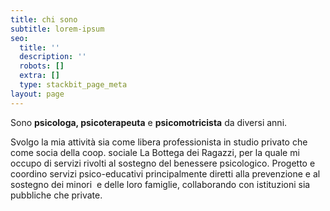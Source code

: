 ```yaml
---
title: chi sono
subtitle: lorem-ipsum
seo:
  title: ''
  description: ''
  robots: []
  extra: []
  type: stackbit_page_meta
layout: page
---
```

Sono **psicologa, psicoterapeuta** e **psicomotricista** da diversi anni.


Svolgo la mia attività sia come libera professionista in studio privato che come socia della coop. sociale La Bottega dei Ragazzi, per la quale mi occupo di servizi rivolti al sostegno del benessere psicologico. Progetto e coordino servizi psico-educativi principalmente diretti alla prevenzione e al sostegno dei minori  e delle loro famiglie, collaborando con istituzioni sia pubbliche che private.
